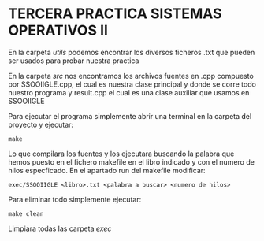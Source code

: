 # TERCERA PRACTICA SISTEMAS OPERATIVOS II

En la carpeta _utils_ podemos encontrar los diversos ficheros .txt que pueden ser usados para probar nuestra practica

En la carpeta _src_ nos encontramos los archivos fuentes en .cpp compuesto por SSOOIIGLE.cpp, el cual es nuestra clase principal y donde se corre todo nuestro programa y result.cpp el cual es una clase auxiliar que usamos en SSOOIIGLE

Para ejecutar el programa simplemente abrir una terminal en la carpeta del proyecto y ejecutar: 
 ```
make
```
Lo que compilara los fuentes y los ejecutara buscando la palabra que hemos puesto en el fichero makefile en el libro indicado y con el numero de hilos especficado. En el
apartado run del makefile modificar: 

```
exec/SSOOIIGLE <libro>.txt <palabra a buscar> <numero de hilos>
```


Para eliminar todo simplemente ejecutar: 
```
make clean
```

Limpiara todas las carpeta _exec_
